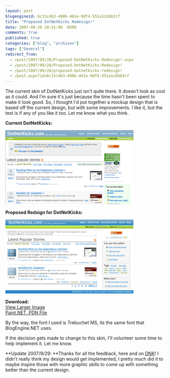 ```yaml
---
layout: post
blogengineid: 6c15c4b3-498b-461e-9df4-551a1cb563cf
title: "Proposed DotNetKicks Redesign!"
date: 2007-09-28 20:51:00 -0500
comments: true
published: true
categories: ["blog", "archives"]
tags: ["General"]
redirect_from: 
  - /post/2007/09/28/Proposed-DotNetKicks-Redesign!.aspx
  - /post/2007/09/28/Proposed-DotNetKicks-Redesign!
  - /post/2007/09/28/proposed-dotnetkicks-redesign!
  - /post.aspx?id=6c15c4b3-498b-461e-9df4-551a1cb563cf
---
```

<!-- more -->

The current skin of DotNetKicks just isn't quite there. It doesn't look as cool as it could. And I'm sure it's just because the time hasn't been spent to make it look good. So, I thought I'd put together a mockup design that is based off the current design, but with some improvements. I like it, but the test is if any of you like it too. Let me know what you think.

**Current DotNetKicks:**

<IMG alt="Original DotNetKicks Skin" hspace=0 src="/Download/Blog/1405/Original_Thumb.png" align=baseline border=0>

**Proposed Redsign for DotNetKicks:**

<IMG alt="" hspace=0 src="/Download/Blog/1405/ProposedDotNetKicksRedesign%20_Thumb.png" align=baseline border=0>

**Download:**<BR><A href="/Download/Blog/1405/ProposedDotNetKicksRedesign.png">View Larger Image</A><BR><A href="/Download/Blog/1405/ProposedDotNetKicksRedesign.pdn">Paint.NET .PDN File</A>

By the way, the font I used is Trebuchet MS, its the same font that BlogEngine.NET uses.

If the decision gets made to change to this skin, I'll volunteer some time to help implement it. Let me know.

**Update 2007/9/29: **Thanks for all the feedback, here and on <A href="http://dotnetkicks.com/opensource/Proposed_DotNetKicks_Redesign">DNK</A>! I didn't really think my design would get implemented; I pretty much did it to maybe inspire those with more graphic skills to come up with something better than the current design.
